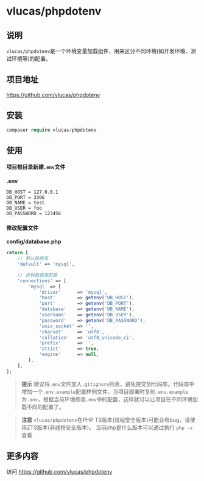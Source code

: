 # vlucas/phpdotenv

## 说明
`vlucas/phpdotenv`是一个环境变量加载组件，用来区分不同环境(如开发环境、测试环境等)的配置。

## 项目地址

https://github.com/vlucas/phpdotenv
  
## 安装
 
```php
composer require vlucas/phpdotenv
 ```
  
## 使用

#### 项目根目录新建`.env`文件
**.env**
```
DB_HOST = 127.0.0.1
DB_PORT = 3306
DB_NAME = test
DB_USER = foo
DB_PASSWORD = 123456
```

#### 修改配置文件
**config/database.php**
```php
return [
    // 默认数据库
    'default' => 'mysql',

    // 各种数据库配置
    'connections' => [
        'mysql' => [
            'driver'      => 'mysql',
            'host'        => getenv('DB_HOST'),
            'port'        => getenv('DB_PORT'),
            'database'    => getenv('DB_NAME'),
            'username'    => getenv('DB_USER'),
            'password'    => getenv('DB_PASSWORD'),
            'unix_socket' => '',
            'charset'     => 'utf8',
            'collation'   => 'utf8_unicode_ci',
            'prefix'      => '',
            'strict'      => true,
            'engine'      => null,
        ],
    ],
];
```

> **提示**
> 建议将`.env`文件加入`.gitignore`列表，避免提交到代码库。代码库中增加一个`.env.example`配置样例文件，当项目部署时复制`.env.example`为`.env`，根据当前环境修改`.env`中的配置，这样就可以让项目在不同环境加载不同的配置了。

> **注意**
> `vlucas/phpdotenv`在PHP TS版本(线程安全版本)可能会有bug，请使用ZTS版本(非线程安全版本)。
> 当前php是什么版本可以通过执行 `php -v` 查看 

## 更多内容

访问 https://github.com/vlucas/phpdotenv
  

